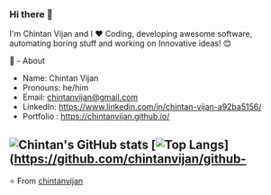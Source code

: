 ### Hi there 👋

I'm Chintan Vijan and I ❤ Coding, developing awesome software, automating boring stuff and working on Innovative ideas! 😊

🧔 - About

  - Name: Chintan Vijan
  - Pronouns: he/him
  - Email: chintanvijan@gmail.com
  - LinkedIn: https://www.linkedin.com/in/chintan-vijan-a92ba5156/
  - Portfolio : https://chintanvijan.github.io/
  
  ![Chintan's GitHub stats](https://github-readme-stats.vercel.app/api?username=chintanvijan&show_icons=true&theme=dark&count_private=true&hide=contribs)
  [![Top Langs](https://github-readme-stats.vercel.app/api/top-langs/?username=chintanvijan&hide=html&theme=dark&count_private=true)](https://github.com/chintanvijan/github-  
----------------------

⭐️ From <a href="https://github.com/chintanvijan" >chintanvijan</a>
